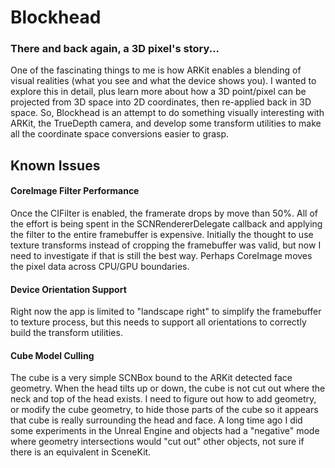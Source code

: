 <app icon>

# Blockhead
### There and back again, a 3D pixel's story...

One of the fascinating things to me is how ARKit enables a blending of visual realities (what you see and what the device shows you). I wanted to explore this in detail, plus learn more about how a 3D point/pixel can be projected from 3D space into 2D coordinates, then re-applied back in 3D space. So, Blockhead is an attempt to do something visually interesting with ARKit, the TrueDepth camera, and develop some transform utilities to make all the coordinate space conversions easier to grasp.

<animated gif>


## Known Issues
#### CoreImage Filter Performance
Once the CIFilter is enabled, the framerate drops by move than 50%. All of the effort is being spent in the SCNRendererDelegate callback and applying the filter to the entire framebuffer is expensive. Initially the thought to use texture transforms instead of cropping the framebuffer was valid, but now I need to investigate if that is still the best way. Perhaps CoreImage moves the pixel data across CPU/GPU boundaries.

#### Device Orientation Support
Right now the app is limited to "landscape right" to simplify the framebuffer to texture process, but this needs to support all orientations to correctly build the transform utilities.

#### Cube Model Culling
The cube is a very simple SCNBox bound to the ARKit detected face geometry. When the head tilts up or down, the cube is not cut out where the neck and top of the head exists. I need to figure out how to add geometry, or modify the cube geometry, to hide those parts of the cube so it appears that cube is really surrounding the head and face. A long time ago I did some experiments in the Unreal Engine and objects had a "negative" mode where geometry intersections would "cut out" other objects, not sure if there is an equivalent in SceneKit.
